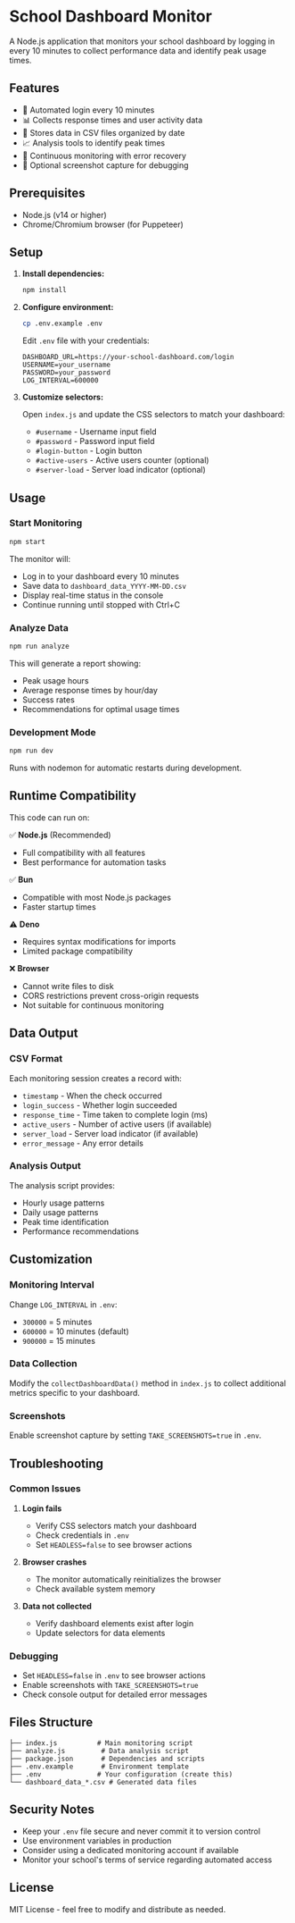 # School Dashboard Monitor

A Node.js application that monitors your school dashboard by logging in every 10 minutes to collect performance data and identify peak usage times.

## Features

- 🤖 Automated login every 10 minutes
- 📊 Collects response times and user activity data
- 📁 Stores data in CSV files organized by date
- 📈 Analysis tools to identify peak times
- 🔄 Continuous monitoring with error recovery
- 📸 Optional screenshot capture for debugging

## Prerequisites

- Node.js (v14 or higher)
- Chrome/Chromium browser (for Puppeteer)

## Setup

1. **Install dependencies:**

   ```bash
   npm install
   ```

2. **Configure environment:**

   ```bash
   cp .env.example .env
   ```

   Edit `.env` file with your credentials:

   ```
   DASHBOARD_URL=https://your-school-dashboard.com/login
   USERNAME=your_username
   PASSWORD=your_password
   LOG_INTERVAL=600000
   ```

3. **Customize selectors:**

   Open `index.js` and update the CSS selectors to match your dashboard:

   - `#username` - Username input field
   - `#password` - Password input field
   - `#login-button` - Login button
   - `#active-users` - Active users counter (optional)
   - `#server-load` - Server load indicator (optional)

## Usage

### Start Monitoring

```bash
npm start
```

The monitor will:

- Log in to your dashboard every 10 minutes
- Save data to `dashboard_data_YYYY-MM-DD.csv`
- Display real-time status in the console
- Continue running until stopped with Ctrl+C

### Analyze Data

```bash
npm run analyze
```

This will generate a report showing:

- Peak usage hours
- Average response times by hour/day
- Success rates
- Recommendations for optimal usage times

### Development Mode

```bash
npm run dev
```

Runs with nodemon for automatic restarts during development.

## Runtime Compatibility

This code can run on:

✅ **Node.js** (Recommended)

- Full compatibility with all features
- Best performance for automation tasks

✅ **Bun**

- Compatible with most Node.js packages
- Faster startup times

⚠️ **Deno**

- Requires syntax modifications for imports
- Limited package compatibility

❌ **Browser**

- Cannot write files to disk
- CORS restrictions prevent cross-origin requests
- Not suitable for continuous monitoring

## Data Output

### CSV Format

Each monitoring session creates a record with:

- `timestamp` - When the check occurred
- `login_success` - Whether login succeeded
- `response_time` - Time taken to complete login (ms)
- `active_users` - Number of active users (if available)
- `server_load` - Server load indicator (if available)
- `error_message` - Any error details

### Analysis Output

The analysis script provides:

- Hourly usage patterns
- Daily usage patterns
- Peak time identification
- Performance recommendations

## Customization

### Monitoring Interval

Change `LOG_INTERVAL` in `.env`:

- `300000` = 5 minutes
- `600000` = 10 minutes (default)
- `900000` = 15 minutes

### Data Collection

Modify the `collectDashboardData()` method in `index.js` to collect additional metrics specific to your dashboard.

### Screenshots

Enable screenshot capture by setting `TAKE_SCREENSHOTS=true` in `.env`.

## Troubleshooting

### Common Issues

1. **Login fails**

   - Verify CSS selectors match your dashboard
   - Check credentials in `.env`
   - Set `HEADLESS=false` to see browser actions

2. **Browser crashes**

   - The monitor automatically reinitializes the browser
   - Check available system memory

3. **Data not collected**
   - Verify dashboard elements exist after login
   - Update selectors for data elements

### Debugging

- Set `HEADLESS=false` in `.env` to see browser actions
- Enable screenshots with `TAKE_SCREENSHOTS=true`
- Check console output for detailed error messages

## Files Structure

```
├── index.js          # Main monitoring script
├── analyze.js         # Data analysis script
├── package.json       # Dependencies and scripts
├── .env.example       # Environment template
├── .env              # Your configuration (create this)
└── dashboard_data_*.csv # Generated data files
```

## Security Notes

- Keep your `.env` file secure and never commit it to version control
- Use environment variables in production
- Consider using a dedicated monitoring account if available
- Monitor your school's terms of service regarding automated access

## License

MIT License - feel free to modify and distribute as needed.
